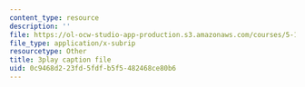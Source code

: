 ```yaml
---
content_type: resource
description: ''
file: https://ol-ocw-studio-app-production.s3.amazonaws.com/courses/5-111sc-principles-of-chemical-science-fall-2014/0c9468d223fd5fdfb5f5482468ce80b6_Qg7pQ_CYaIQ.vtt
file_type: application/x-subrip
resourcetype: Other
title: 3play caption file
uid: 0c9468d2-23fd-5fdf-b5f5-482468ce80b6
---
```

